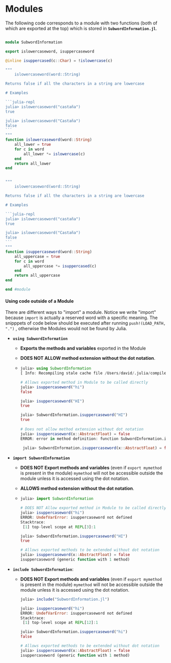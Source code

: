 

# Modules



The following code corresponds to a module with two functions (both of which are exported at the top) which is stored in **`SubwordInformation.jl`**.

```julia

module SubwordInformation

export islowercaseword, isuppercaseword

@inline isuppercased(c::Char) = !islowercase(c)

"""
    islowercaseword(word::String)

Returns false if all the characters in a string are lowercase

# Examples

​```julia-repl
julia> islowercaseword("castaña")
true

julia> islowercaseword("Castaña")
false
​```
"""
function islowercaseword(word::String)
    all_lower = true
    for c in word
        all_lower *= islowercase(c)
    end
    return all_lower
end


"""
    islowercaseword(word::String)

Returns false if all the characters in a string are lowercase

# Examples

​```julia-repl
julia> islowercaseword("castaña")
true

julia> islowercaseword("Castaña")
false
​```
"""
function isuppercaseword(word::String)
    all_uppercase = true
    for c in word
        all_uppercase *= isuppercased(c)
    end
    return all_uppercase
end

end #module
```



#### Using code outside of a Module

There are different ways to "import" a module. Notice  we write "import" because `import` is actually a reserved word with a specific meaning. The snipppets of code below should be executed after running `push!(LOAD_PATH, ".")` , otherwise the Modules would not be found by Julia.

- **`using SubwordInformation`**

  - **Exports the methods and variables** exported in the Module

  - **DOES NOT ALLOW method extension without the dot notation**.

  - ```julia
    julia> using SubwordInformation
    [ Info: Recompiling stale cache file /Users/david/.julia/compiled/v1.2/SubwordInformation.ji for SubwordInformation [top-level]
    
    # Allows exported method in Module to be called directly
    julia> isuppercaseword("hi")
    false
    
    julia> isuppercaseword("HI")
    true
    
    julia> SubwordInformation.isuppercaseword("HI")  
    true
        
    # Does not allow method extension without dot notation
    julia> isuppercaseword(x::AbstractFloat) = false
    ERROR: error in method definition: function SubwordInformation.isuppercaseword must be explicitly imported to be extended
          
     julia> SubwordInformation.isuppercaseword(x::AbstractFloat) = false
    
    ```

    

- **`import SubwordInformation`**

  - **DOES NOT Export methods and variables** (even if `export mymethod` is present in the module) `mymethod` will not be accessible outside the module unless it is accessed using the dot notation.

  - **ALLOWS method extension without the dot notation**.

  - ```julia
    julia> import SubwordInformation
    
    # DOES NOT Allow exported method in Module to be called directly
    julia> isuppercaseword("hi")
    ERROR: UndefVarError: isuppercaseword not defined
    Stacktrace:
     [1] top-level scope at REPL[3]:1
    
    julia> SubwordInformation.isuppercaseword("HI")
    true
    
    # Allows exported methods to be extended without dot notation
    julia> isuppercaseword(x::AbstractFloat) = false
    isuppercaseword (generic function with 1 method)
    
    ```

    

- **`include SubwordInformation`**:

  - **DOES NOT Export methods and variables** (even if `export mymethod` is present in the module) `mymethod` will not be accessible outside the module unless it is accessed using the dot notation.

    ```julia
    julia> include("SubwordInformation.jl")
    
    julia> isuppercaseword("hi")
    ERROR: UndefVarError: isuppercaseword not defined
    Stacktrace:
     [1] top-level scope at REPL[12]:1
    
    julia> SubwordInformation.isuppercaseword("hi")
    false
    
    # Allows exported methods to be extended without dot notation
    julia> isuppercaseword(x::AbstractFloat) = false
    isuppercaseword (generic function with 1 method)
    ```

    

